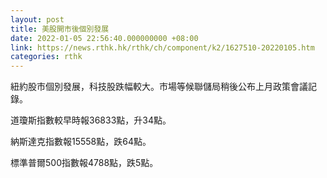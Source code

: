 ```yaml
---
layout: post
title: 美股開市後個別發展
date: 2022-01-05 22:56:40.000000000 +08:00
link: https://news.rthk.hk/rthk/ch/component/k2/1627510-20220105.htm
categories: rthk
---
```


紐約股市個別發展，科技股跌幅較大。市場等候聯儲局稍後公布上月政策會議記錄。

道瓊斯指數較早時報36833點，升34點。

納斯達克指數報15558點，跌64點。

標準普爾500指數報4788點，跌5點。
